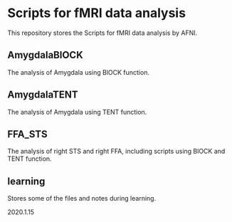 # Scripts for fMRI data analysis
This repository stores the Scripts for fMRI data analysis by AFNI.

## AmygdalaBlOCK
The analysis of Amygdala using BlOCK function.

## AmygdalaTENT
The analysis of Amygdala using TENT function.

## FFA_STS
The analysis of right STS and right FFA, including scripts using BlOCK and TENT function.

## learning
Stores some of the files and notes during learning.

2020.1.15
